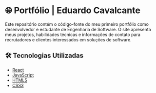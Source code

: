# 🌐 Portfólio | Eduardo Cavalcante

Este repositório contém o código-fonte do meu primeiro portfólio como desenvolvedor e estudante de Engenharia de Software. O site apresenta meus projetos, habilidades técnicas e informações de contato para recrutadores e clientes interessados em soluções de software.

## 🛠️ Tecnologias Utilizadas

- [React](https://reactjs.org/)
- [JavaScript](https://developer.mozilla.org/pt-BR/docs/Web/JavaScript)
- [HTML5](https://developer.mozilla.org/pt-BR/docs/Web/HTML)
- [CSS3](https://developer.mozilla.org/pt-BR/docs/Web/CSS)